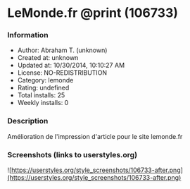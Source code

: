 # LeMonde.fr @print (106733)

### Information
- Author: Abraham T. (unknown)
- Created at: unknown
- Updated at: 10/30/2014, 10:10:27 AM
- License: NO-REDISTRIBUTION
- Category: lemonde
- Rating: undefined
- Total installs: 25
- Weekly installs: 0


### Description
Amélioration de l'impression d'article pour le site lemonde.fr


### Screenshots (links to userstyles.org)
![https://userstyles.org/style_screenshots/106733-after.png](https://userstyles.org/style_screenshots/106733-after.png)


